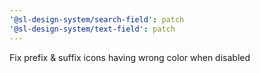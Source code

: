 ```yaml
---
'@sl-design-system/search-field': patch
'@sl-design-system/text-field': patch
---
```


Fix prefix & suffix icons having wrong color when disabled
